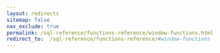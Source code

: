 ```yaml
---
layout: redirects
sitemap: false
nav_exclude: true
permalink: /sql-reference/functions-reference/window-functions.html
redirect_to:  /sql-reference/functions-reference/#window-functions
---
```

